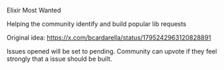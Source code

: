 Elixir Most Wanted

Helping the community identify and build popular lib requests

Original idea: https://x.com/bcardarella/status/1795242963120828891

Issues opened will be set to pending. Community can upvote if they feel strongly that a issue should be built.

